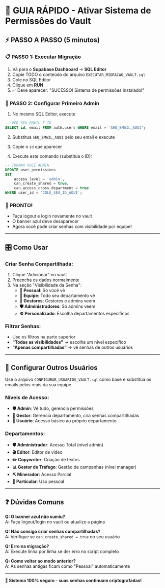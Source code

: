 # 🚀 GUIA RÁPIDO - Ativar Sistema de Permissões do Vault

## ⚡ PASSO A PASSO (5 minutos)

### 📋 **PASSO 1: Executar Migração**

1. Vá para o **Supabase Dashboard** → **SQL Editor**
2. Copie TODO o conteúdo do arquivo `EXECUTAR_MIGRACAO_VAULT.sql`
3. Cole no SQL Editor
4. Clique em **RUN** 
5. ✅ Deve aparecer: "SUCESSO! Sistema de permissões instalado!"

### 👤 **PASSO 2: Configurar Primeiro Admin**

1. No mesmo SQL Editor, execute:

```sql
-- VER SEU EMAIL E ID
SELECT id, email FROM auth.users WHERE email = 'SEU_EMAIL_AQUI';
```

2. Substitua `SEU_EMAIL_AQUI` pelo seu email e execute

3. Copie o `id` que aparecer

4. Execute este comando (substitua o ID):

```sql
-- TORNAR VOCÊ ADMIN
UPDATE user_permissions 
SET 
    access_level = 'admin',
    can_create_shared = true,
    can_access_cross_department = true
WHERE user_id = 'COLE_SEU_ID_AQUI';
```

### 🎉 **PRONTO!**

- Faça logout e login novamente no vault
- O banner azul deve desaparecer
- Agora você pode criar senhas com visibilidade por equipe!

---

## 🎛️ **Como Usar**

### **Criar Senha Compartilhada:**
1. Clique "Adicionar" no vault
2. Preencha os dados normalmente  
3. Na seção "Visibilidade da Senha":
   - **👤 Pessoal**: Só você vê
   - **👥 Equipe**: Todo seu departamento vê
   - **👔 Gestores**: Gestores e admins veem
   - **🛡️ Administradores**: Só admins veem
   - **⚙️ Personalizado**: Escolha departamentos específicos

### **Filtrar Senhas:**
- Use os filtros na parte superior
- **"Todas as visibilidades"** → escolha um nível específico
- **"Apenas compartilhadas"** → vê senhas de outros usuários

---

## 👥 **Configurar Outros Usuários**

Use o arquivo `CONFIGURAR_USUARIOS_VAULT.sql` como base e substitua os emails pelos reais da sua equipe.

### **Níveis de Acesso:**
- **🛡️ Admin**: Vê tudo, gerencia permissões
- **👔 Gestor**: Gerencia departamento, cria senhas compartilhadas  
- **👤 Usuário**: Acesso básico ao próprio departamento

### **Departamentos:**
- **🛡️ Administrador**: Acesso Total (nível admin)
- **🎬 Editor**: Editor de vídeo
- **✏️ Copywriter**: Criação de textos
- **📊 Gestor de Tráfego**: Gestão de campanhas (nível manager)
- **⛏️ Minerador**: Acesso Parcial
- **👤 Particular**: Uso pessoal

---

## ❓ **Dúvidas Comuns**

**Q: O banner azul não sumiu?**  
A: Faça logout/login no vault ou atualize a página

**Q: Não consigo criar senhas compartilhadas?**  
A: Verifique se `can_create_shared = true` no seu usuário

**Q: Erro na migração?**  
A: Execute linha por linha se der erro no script completo

**Q: Como voltar ao modo anterior?**  
A: As senhas antigas ficam como "Pessoal" automaticamente

---

**🔐 Sistema 100% seguro - suas senhas continuam criptografadas!**